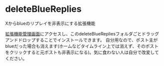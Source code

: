 # deleteBlueReplies
Xからblueのリプレイを非表示にする拡張機能

[拡張機能管理画面](chrome://extensions/)にアクセスし、このdeleteBlueRepliesフォルダごとドラッグアンドドロップすることでインストールできます。
自分用なので、ポスト主がblueだった場合も消えます(ホームなどタイムライン上では消えず、そのポストをクリックすると元ポストも非表示になる)。気に食わない人は自分で改変してください。	
